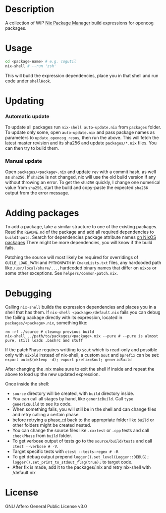 # Description
A collection of WIP [Nix Package Manager](https://nixos.org/nix/) build expressions for opencog packages.

# Usage
```bash
cd <package-name> # e.g. cogutil
nix-shell # --run 'zsh'
```

This will build the expression dependencies, place you in that shell and run code under `shellHook`.

# Updating

### Automatic update
To update all packages run `nix-shell auto-update.nix` from `packages` folder. To update only some, open `auto-update.nix` and pass package names as parameters to `update_opencog_repos`, then run the above.
This will fetch the latest master revision and its sha256 and update `packages/*.nix` files. You can then try to build them.

### Manual update
Open `packages/<package>.nix` and update `rev` with a commit hash, as well as `sha256`. If `sha256` is not changed, nix will use the old build version if any without throwing an error.
To get the `sha256` quickly, I change one numerical value from `sha256`, start the build and copy-paste the expected `sha256` output from the error message.

# Adding packages
To add a package, take a similar structure to one of the existing packages.
Read the `README.md` of the package and add all required dependencies to `buildInputs`.
Search for dependencies package attribute names [on NixOS packages](https://nixos.org/nixos/packages.html)
There might be more dependencies, you will know if the build fails.

Patching the source will most likely be required for overridings of `GUILE_LOAD_PATH` and `PYTHONPATH` in `CmakeLists.txt` files, any hardcoded path like `/usr/local/share/...`, hardcoded binary names that differ on `nixos` or some other exceptions. See `helpers/common-patch.nix`.

# Debugging

Calling `nix-shell` builds the expression dependencies and places you in a shell that has them.
If `nix-shell <package>/default.nix` fails you can debug the failing package directly with its expression, located in `packages/<package>.nix`, something like:
```
rm -rf ./source # cleanup previous build
nix-shell ../path/to/packages/<package>.nix --pure # --pure is almost pure, still loads .bashrc and stuff
```
If the patchPhase requires writting to `$out` which is read-only and possible only with `nixbld` instead of nix-shell, a custom `$out` and `$prefix` can be set: `export out=$(mktemp -d); export prefix=$out; genericBuild`

After changing the <package>.nix make sure to exit the shell if inside and repeat the above to load up the new updated expression.

Once inside the shell:
- `source` directory will be created, with `build` directory inside.
- You can call all stages by hand, like `genericBuild`. Call `type genericBuild` to see its code.
- When something fails, you will still be in the shell and can change files and retry calling a certain phase.
- before retrying a phase,`cd` back to the appropriate folder like `build` or other folders might be created nested.
- You can change the source files like `.cxxtest` or `.cpp` tests and call `checkPhase` from `build` folder.
- To get verbose output of tests go to the `source/build/tests` and call `ctest --verbose # -V`.
- Target specific tests with `ctest --tests-regex # -R`
- To get debug output prepend `logger().set_level(Logger::DEBUG); logger().set_print_to_stdout_flag(true);` to target code.
- After fix is made, add it to the packages/<package>.nix and retry nix-shell with <package>/default.nix

# License
GNU Affero General Public License v3.0
